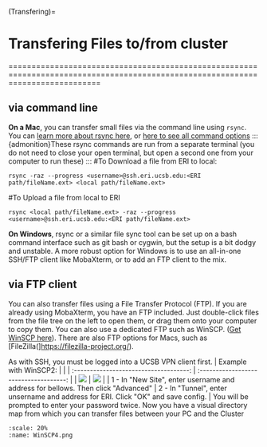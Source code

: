 (Transfering)=
# Transfering Files to/from cluster
================================================================================================================================

## via command line
**On a Mac**, you can transfer small files via the command line using `rsync`. You can [learn more about rsync here](https://www.digitalocean.com/community/tutorials/how-to-use-rsync-to-sync-local-and-remote-directories), or [here to see all command options](https://linux.die.net/man/1/rsync)
:::{admonition}These rsync commands are run from a separate terminal 
(you do not need to close your open terminal, but open a second one from your computer to run these)
:::
#To Download a file from ERI to local:
```
rsync -raz --progress <username>@ssh.eri.ucsb.edu:<ERI path/fileName.ext> <local path/fileName.ext>
```
#To Upload a file from local to ERI
```
rsync <local path/fileName.ext> -raz --progress <username>@ssh.eri.ucsb.edu:<ERI path/fileName.ext>
```
**On Windows**, rsync or a similar file sync tool can be set up on a bash command interface such as git bash or cygwin, but the setup is a bit dodgy and unstable. A more robust option for Windows is to use an all-in-one SSH/FTP client like MobaXterm, or to add an FTP client to the mix.

## via FTP client
You can also transfer files using a File Transfer Protocol (FTP). If you are already using MobaXterm, you have an FTP included. Just double-click files from the file tree on the left to open them, or drag them onto your computer to copy them. You can also use a dedicated FTP such as WinSCP. ([Get WinSCP here](https://winscp.net/eng/index.php)). There are also FTP options for Macs, such as [FileZilla(]https://filezilla-project.org/).

As with SSH, you must be logged into a UCSB VPN client first.
| Example with WinSCP2:                               |                               |
| :------------------------------------: | :------------------------------------: |
|   ![](/Images/WinSCP2.png)             |  ![](/Images/WinSCP3.png)              |
| 1 - In "New Site", enter username and address for bellows. Then click "Advanced" | 2 - In "Tunnel", enter unsername and address for ERI. Click "OK" and save config. |
You will be prompted to enter your password twice.
Now you have a visual directory map from which you can transfer files between your PC and the Cluster

```{figure} /Images/WinSCP4.png
:scale: 20%
:name: WinSCP4.png
```